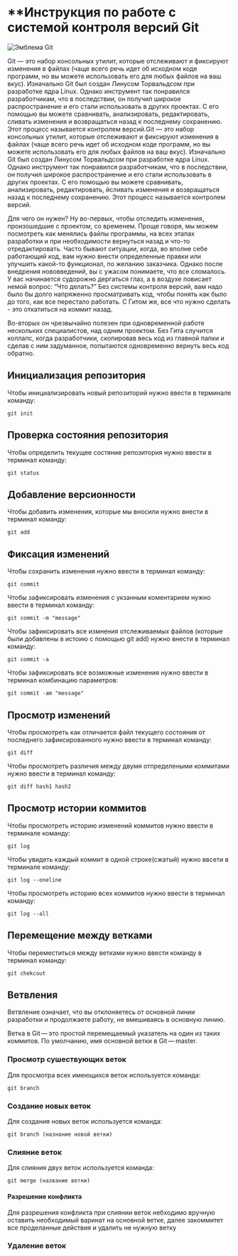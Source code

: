 # **Инструкция по работе с системой контроля версий Git

![Эмблема Git](git.jpg)

Git — это набор консольных утилит, которые отслеживают и фиксируют изменения в файлах (чаще всего речь идет об исходном коде программ, но вы можете использовать его для любых файлов на ваш вкус). Изначально Git был создан Линусом Торвальдсом при разработке ядра Linux. Однако инструмент так понравился разработчикам, что в последствии, он получил широкое распространение и его стали использовать в других проектах. С его помощью вы можете сравнивать, анализировать, редактировать, сливать изменения и возвращаться назад к последнему сохранению. Этот процесс называется контролем версий.Git — это набор консольных утилит, которые отслеживают и фиксируют изменения в файлах (чаще всего речь идет об исходном коде программ, но вы можете использовать его для любых файлов на ваш вкус). Изначально Git был создан Линусом Торвальдсом при разработке ядра Linux. Однако инструмент так понравился разработчикам, что в последствии, он получил широкое распространение и его стали использовать в других проектах. С его помощью вы можете сравнивать, анализировать, редактировать, йсливать изменения и возвращаться назад к последнему сохранению. Этот процесс называется контролем версий.

Для чего он нужен? Ну во-первых, чтобы отследить изменения, произошедшие с проектом, со временем. Проще говоря, мы можем посмотреть как менялись файлы программы, на всех этапах разработки и при необходимости вернуться назад и что-то отредактировать. Часто бывают ситуации, когда, во вполне себе работающий код, вам нужно внести определенные правки или улучшить какой-то функционал, по желанию заказчика. Однако после внедрения нововведений, вы с ужасом понимаете, что все сломалось. У вас начинается судорожно дергаться глаз, а в воздухе повисает немой вопрос: “Что делать?” Без системы контроля версий, вам надо было бы долго напряженно просматривать код, чтобы понять как было до того, как все перестало работать. С Гитом же, все что нужно сделать - это откатиться на коммит назад.

Во-вторых он чрезвычайно полезен при одновременной работе нескольких специалистов, над одним проектом. Без Гита случится коллапс, когда разработчики, скопировав весь код из главной папки и сделав с ним задуманное, попытаются одновременно вернуть весь код обратно.

## Инициализация репозитория 

Чтобы инициализировать новый репозиторий нужно ввести в терминале команду:

    git init

## Проверка состояния репозитория
Чтобы определить текущее состяние репозитория нужно ввести в терминал команду:

    git status

## Добавление версионности
Чтобы добавить изменения, которые мы вносили нужно внести в терминал команду:

    git add

## Фиксация изменений
Чтобы сохранить изменения нужно ввести в терминал команду:

    git commit
Чтобы зафиксировать изменения с укзанным коментарием нужно ввести в терминал команду:

    git commit -m "message"
Чтобы зафиксировать все измнения отслеживаемых файлов (которые были добавлены в истоию с помощью git add) нужно внести в терминал команду: 

    git commit -a
Чтобы зафиксировать все возможные изменения нужно ввести в терминал комбинацию параметров:

    git commit -am "message"

## Просмотр изменений
Чтобы просмотреть как отличается файл текущего состояния от последнего зафиксированного нужно ввести в терминал команду:

    git diff
Чтобы просмотреть различия между двумя отпределеными коммитами нужно ввести в терминал команду:

    git diff hash1 hash2
 ## Просмотр истории коммитов
Чтобы просмотреть историю изменений коммитов нужно ввести в терминале команду:

    git log
Чтобы увидеть каждый коммит в одной строке(сжатый) нужно ввсети в терминале команду:

    git log --oneline
Чтобы просмотреть историю всех коммитов нужно ввести в терминал команду:

    git log --all
## Перемещение между ветками
Чтобы переместиться между ветками нужно ввести команду в терминал команду: 

    git chekcout

## Ветвления 

Ветвление означает, что вы отклоняетесь от основной линии разработки и продолжаете работу, не вмешиваясь в основную линию.  

Ветка в Git — это простой перемещаемый указатель на один из таких коммитов. По умолчанию, имя основной ветки в Git — master. 

### Просмотр сушествующих веток

Для просмотра всех имеющихся веток используется команда: 

    git branch

### Создание новых веток

Для создания  новых веток используется команда:

    git branch (назнание новой ветки)

### Слияние веток
Для слияния двух веток используется команда:

    git merge (название ветки)


#### Разрешение конфликта
Для разрешения конфликта при слиянии веток небходимо вручную оставить необходимый варинат на основной ветке, далее закоммитет все проделанные действия и удалить не нужную ветку
    
### Удаление веток
